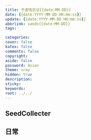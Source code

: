 ```yaml
---
title: 子虚栈日记{{date:MM-DD}}
date: {{date:YYYY-MM-DD HH:mm:ss}}
update: {{date:YYYY-MM-DD HH:mm:ss}}
abbrlink: sands{{date:MM-DD}}
tags:

categories:
cover: false
katex: false
comments: false
copyright:
aside: false
password: 4sion
theme: xray
hidden: true
description: 
sticky: 
keywords:
root: ../../
---
```


## SeedCollecter


## 日常